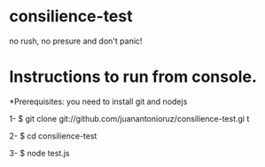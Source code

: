 consilience-test
================

no rush, no presure and don't panic!

Instructions to run from console. 
========================

*Prerequisites: you need to install git and nodejs

1- $ git clone git://github.com/juanantonioruz/consilience-test.gi t

2- $ cd consilience-test

3- $ node test.js
